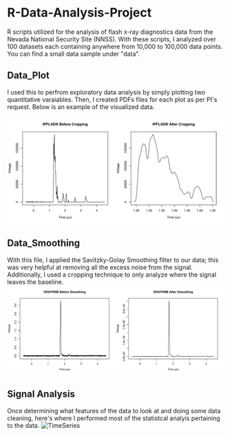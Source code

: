 # R-Data-Analysis-Project
R scripts utilized for the analysis of flash x-ray  diagnostics data from the Nevada National Security Site (NNSS). With these scripts, I analyzed over 100 datasets each containing anywhere from 10,000 to 100,000 data points. You can find a small data sample under "data".

## Data_Plot
I used this to perfrom exploratory data analysis by simply plotting two quantitative varaiables. Then, I created PDFs files for each plot as per PI's request. Below is an example of the visualized data.

![Plotting](data/peakCropping1.jpg)

## Data_Smoothing
With this file, I applied the Savitzky-Golay Smoothing filter to our data; this was very helpful at removing all the excess noise from the signal. Additionally, I used a cropping technique to only analyze where the signal leaves the baseline.
![Smoothin](data/smoothinPlot1.jpg)

## Signal Analysis
Once determining what features of the data to look at and doing some data cleaning, here's where I performed most of the statistcal analyis pertaining to the data.
![TimeSeries](data/)
